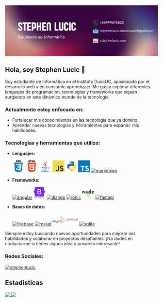 ![](./stephen_lucic.png)

## Hola, soy Stephen Lucic 👋

Soy estudiante de Informática en el Instituto DuocUC, apasionado por el desarrollo web y en constante aprendizaje. Me gusta explorar diferentes lenguajes de programación, tecnologías y frameworks que siguen surgiendo en este dinámico mundo de la tecnología.

### Actualmente estoy enfocado en:
- Fortalecer mis conocimientos en las tecnología que ya domino.
- Aprender nuevas tecnologías y herramientas para expandir mis habilidades.

### Tecnologías y herramientas que utilizo:
- **Lenguajes:** <p align="left">
<a href="https://www.w3schools.com/css/" target="_blank" rel="noreferrer"><img src="https://raw.githubusercontent.com/devicons/devicon/master/icons/css3/css3-original-wordmark.svg" alt="css3" width="40" height="40"/></a>
<a href="https://www.w3.org/html/" target="_blank" rel="noreferrer"><img src="https://raw.githubusercontent.com/devicons/devicon/master/icons/html5/html5-original-wordmark.svg" alt="html5" width="40" height="40"/></a>
<a href="https://www.java.com" target="_blank" rel="noreferrer"><img src="https://raw.githubusercontent.com/devicons/devicon/master/icons/java/java-original.svg" alt="java" width="40" height="40"/></a>
<a href="https://developer.mozilla.org/en-US/docs/Web/JavaScript" target="_blank" rel="noreferrer"><img src="https://raw.githubusercontent.com/devicons/devicon/master/icons/javascript/javascript-original.svg" alt="javascript" width="40" height="40"/></a>
<a href="https://www.python.org" target="_blank" rel="noreferrer"><img src="https://raw.githubusercontent.com/devicons/devicon/master/icons/python/python-original.svg" alt="python" width="40" height="40"/></a><a href="https://www.typescriptlang.org/" target="_blank" rel="noreferrer"><img src="https://raw.githubusercontent.com/devicons/devicon/master/icons/typescript/typescript-original.svg" alt="typescript" width="40" height="40"/></a>
<a href="https://www.markdownguide.org/"><img src="https://www.svgrepo.com/show/306375/markdown.svg" alt="markdown" width="40" height="40"></a>
</p>

- **Frameworks:** <p align="left">
  <a href="https://angular.io" target="_blank" rel="noreferrer"><img src="https://angular.io/assets/images/logos/angular/angular.svg" alt="angular" width="40" height="40"/></a>
  <a href="https://getbootstrap.com" target="_blank" rel="noreferrer"><img src="https://raw.githubusercontent.com/devicons/devicon/master/icons/bootstrap/bootstrap-plain-wordmark.svg" alt="bootstrap" width="40" height="40"/></a>
  <a href="https://www.djangoproject.com/" target="_blank" rel="noreferrer"><img src="https://cdn.worldvectorlogo.com/logos/django.svg" alt="django" width="40" height="40"/></a> 
  <a href="https://ionicframework.com" target="_blank" rel="noreferrer"> <img src="https://upload.wikimedia.org/wikipedia/commons/d/d1/Ionic_Logo.svg" alt="ionic" width="40" height="40"/></a> 
  <a href="https://nodejs.org" target="_blank" rel="noreferrer"><img src="https://raw.githubusercontent.com/devicons/devicon/master/icons/nodejs/nodejs-original-wordmark.svg" alt="nodejs" width="40" height="40"/></a>
  <a href="https://fastapi.tiangolo.com/es/" target="_blank" rel="noreferrer"><img src="https://cdn.worldvectorlogo.com/logos/fastapi-1.svg" alt="fastapi" width="40" height="40"/></a> 
</p>

- **Bases de datos:** <p align="left">
<a href="https://firebase.google.com/" target="_blank" rel="noreferrer"><img src="https://www.vectorlogo.zone/logos/firebase/firebase-icon.svg" alt="firebase" width="40" height="40"/></a>
<a href="https://www.microsoft.com/en-us/sql-server" target="_blank" rel="noreferrer"><img src="https://www.svgrepo.com/show/303229/microsoft-sql-server-logo.svg" alt="mssql" width="40" height="40"/></a>
<a href="https://www.mysql.com/" target="_blank" rel="noreferrer"><img src="https://raw.githubusercontent.com/devicons/devicon/master/icons/mysql/mysql-original-wordmark.svg" alt="mysql" width="40" height="40"/></a>
<a href="https://www.oracle.com/" target="_blank" rel="noreferrer"><img src="https://raw.githubusercontent.com/devicons/devicon/master/icons/oracle/oracle-original.svg" alt="oracle" width="40" height="40"/></a> <a href="https://www.sqlite.org/" target="_blank" rel="noreferrer"> <img src="https://www.vectorlogo.zone/logos/sqlite/sqlite-icon.svg" alt="sqlite" width="40" height="40"/></a>
</p>

Siempre estoy buscando nuevas oportunidades para mejorar mis habilidades y colaborar en proyectos desafiantes. ¡No dudes en contactarme si tienes alguna idea o proyecto interesante!

<h3 align="left">Redes Sociales:</h3>
<p align="left">
<a href="https://www.linkedin.com/in/stephenlucic/" target="blank"><img align="center" src="https://raw.githubusercontent.com/rahuldkjain/github-profile-readme-generator/master/src/images/icons/Social/linked-in-alt.svg" alt="stephenlucic" height="30" width="40" /></a>
</p>


## Estadisticas

<a href="https://github.com/stephenlucic/github-readme-stats">
  <img height=200 align="center" src="https://github-readme-stats.vercel.app/api?username=stephenlucic&show_icons=true&theme=radical&rank_icon=github&locale=es" />
</a>
<a href="https://github.com/stephenlucic/convoychat">
  <img height=200 align="center" src="https://github-readme-stats.vercel.app/api/top-langs?username=stephenlucic&layout=compact&langs_count=8&card_width=320&show_icons=true&theme=radical&locale=es" />
</a>

<!--
**stephenlucic/stephenlucic** is a ✨ _special_ ✨ repository because its `README.md` (this file) appears on your GitHub profile.

Here are some ideas to get you started:

- 🔭 I’m currently working on ...
- 🌱 I’m currently learning ...
- 👯 I’m looking to collaborate on ...
- 🤔 I’m looking for help with ...
- 💬 Ask me about ...
- 📫 How to reach me: ...
- 😄 Pronouns: ...
- ⚡ Fun fact: ...
-->
